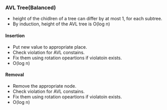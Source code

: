 ### AVL Tree(Balanced)
- height of the chidlren of a tree can differ by at most 1, for each subtree. 
- By induction, height of the AVL tree is O(log n)

#### Insertion
- Put new value to appropriate place.
- Check violation for AVL constains.
- Fix them using rotation opeartions if violatoin exists.
- O(log n)

#### Removal
- Remove the appropriate node.
- Check violation for AVL constains.
- Fix them using rotation opeartions if violatoin exists.
- O(log n)
